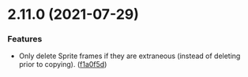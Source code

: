 # 2.11.0 (2021-07-29)


### Features

* Only delete Sprite frames if they are extraneous (instead of deleting prior to copying). ([f1a0f5d](https://github.com/bscotch/stitch/commit/f1a0f5d0e5b48cd94ca3fe6e61e66a83328e1913))



